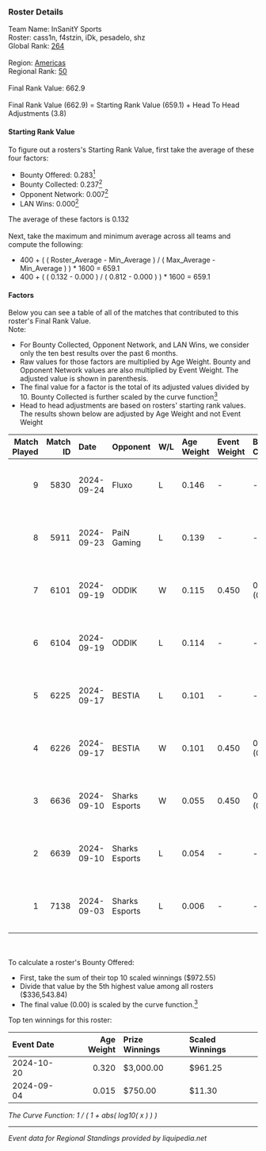 ### Roster Details<br />
Team Name: InSanitY Sports<br />
Roster: cass1n, f4stzin, iDk, pesadelo, shz<br />
Global Rank: [264](../../standings_global_2025_03_01.md)<br />
<br />
Region: [Americas]( ../../standings_americas_2025_03_01.md)<br />
Regional Rank: [50]( ../../standings_americas_2025_03_01.md)<br />
<br />
Final Rank Value:  662.9<br />
<br />
Final Rank Value (662.9) = Starting Rank Value (659.1) + Head To Head Adjustments (3.8)<br />

#### Starting Rank Value<br />
To figure out a rosters's Starting Rank Value, first take the average of these four factors:<br />
- Bounty Offered: 0.283[<sup>1</sup>](#table2)
- Bounty Collected: 0.237[<sup>2</sup>](#table1)
- Opponent Network: 0.007[<sup>2</sup>](#table1)
- LAN Wins: 0.000[<sup>2</sup>](#table1)

The average of these factors is 0.132<br />
<br />
Next, take the maximum and minimum average across all teams and compute the following:<br />
- 400 + ( ( Roster_Average - Min_Average ) / ( Max_Average - Min_Average ) ) * 1600 = 659.1
- 400 + ( ( 0.132 - 0.000 ) / ( 0.812 - 0.000 ) ) * 1600 = 659.1


#### Factors<br />
Below you can see a table of all of the matches that contributed to this roster's Final Rank Value.<br />
Note:<br />

- For Bounty Collected, Opponent Network, and LAN Wins, we consider only the ten best results over the past 6 months.
- Raw values for those factors are multiplied by Age Weight. Bounty and Opponent Network values are also multiplied by Event Weight. The adjusted value is shown in parenthesis.
- The final value for a factor is the total of its adjusted values divided by 10. Bounty Collected is further scaled by the curve function[<sup>3</sup>](#curveFunction)
- Head to head adjustments are based on rosters' starting rank values. The results shown below are adjusted by Age Weight and not Event Weight
<span id="table1"></span><br />


| Match Played | Match ID | Date       | Opponent       | W/L | Age Weight | Event Weight | Bounty Collected | Opponent Network | LAN Wins  | H2H Adj. | Roster                              |
| -: | -: | :- | :- | :- | :- | :- | :- | :- | :- | -: | :- |
|            9 |     5830 | 2024-09-24 | Fluxo          | L   | 0.146      | -            | -                | -                | -         |    -0.84 | cass1n, f4stzin, iDk, pesadelo, shz |
|            8 |     5911 | 2024-09-23 | PaiN Gaming    | L   | 0.139      | -            | -                | -                | -         |    -0.02 | cass1n, f4stzin, iDk, pesadelo, shz |
|            7 |     6101 | 2024-09-19 | ODDIK          | W   | 0.115      | 0.450        | 0.028 (0.001)    | 0.569 (0.029)    | 0 (0.000) |     2.58 | cass1n, f4stzin, iDk, pesadelo, shz |
|            6 |     6104 | 2024-09-19 | ODDIK          | L   | 0.114      | -            | -                | -                | -         |    -1.04 | cass1n, f4stzin, iDk, pesadelo, shz |
|            5 |     6225 | 2024-09-17 | BESTIA         | L   | 0.101      | -            | -                | -                | -         |    -0.68 | cass1n, f4stzin, iDk, pesadelo, shz |
|            4 |     6226 | 2024-09-17 | BESTIA         | W   | 0.101      | 0.450        | 0.069 (0.003)    | 0.513 (0.023)    | 0 (0.000) |     2.52 | cass1n, f4stzin, iDk, pesadelo, shz |
|            3 |     6636 | 2024-09-10 | Sharks Esports | W   | 0.055      | 0.450        | 0.054 (0.001)    | 0.676 (0.017)    | 0 (0.000) |     1.52 | cass1n, f4stzin, iDk, pesadelo, shz |
|            2 |     6639 | 2024-09-10 | Sharks Esports | L   | 0.054      | -            | -                | -                | -         |    -0.20 | cass1n, f4stzin, iDk, pesadelo, shz |
|            1 |     7138 | 2024-09-03 | Sharks Esports | L   | 0.006      | -            | -                | -                | -         |    -0.02 | cass1n, f4stzin, iDk, pesadelo, shz |

<br />
<span id="table2"></span><br />
To calculate a roster's Bounty Offered:<br />

- First, take the sum of their top 10 scaled winnings ($972.55)
- Divide that value by the 5th highest value among all rosters ($336,543.84)
- The final value (0.00) is scaled by the curve function.[<sup>3</sup>](#curveFunction)

Top ten winnings for this roster:<br />

| Event Date | Age Weight | Prize Winnings | Scaled Winnings |
| :- | -: | :- | :- |
| 2024-10-20 |      0.320 | $3,000.00      | $961.25         |
| 2024-09-04 |      0.015 | $750.00        | $11.30          |


<span id="curveFunction"></span>_The Curve Function: 1 / ( 1 + abs( log10( x ) ) )_<br />

---
_Event data for Regional Standings provided by liquipedia.net_<br />
